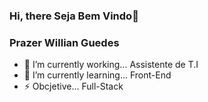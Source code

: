### Hi, there Seja Bem Vindo👋

### Prazer Willian Guedes

- 🔭 I’m currently working... Assistente de T.I
- 🌱 I’m currently learning... Front-End
- ⚡ Obcjetive... Full-Stack
<!--
**WillGDx/WillGDx** is a ✨ _special_ ✨ repository because its `README.md` (this file) appears on your GitHub profile.

Here are some ideas to get you started:

- 🔭 I’m currently working on ... Assistente de T.I
- 🌱 I’m currently learning ...Front-End
- 👯 I’m looking to collaborate on ...
- 🤔 I’m looking for help with ...
- 💬 Ask me about ...
- 📫 How to reach me: ...
- 😄 Pronouns: ...
- ⚡ Fun fact: ... 
